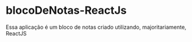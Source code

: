 # blocoDeNotas-ReactJs
Essa aplicação é um bloco de notas criado utilizando, majoritariamente, ReactJS
